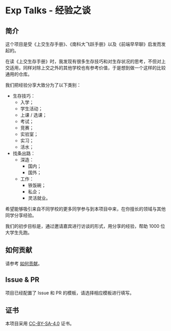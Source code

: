 # Exp Talks - 经验之谈

## 简介

这个项目是受《上交生存手册》、《南科大飞跃手册》以及《前端早早聊》启发而发起的。

在读《上交生存手册》时，我发现有很多生存技巧和对生存状况的思考，不但对上交适用，同样对除上交之外的其他学校也有参考价值，于是想到做一个这样的比较通用的仓库。

我们把经验分享大致分为了以下类别：

- 生存技巧：
  - 入学；
  - 学生活动；
  - 上课 / 选课；
  - 考试；
  - 竞赛；
  - 实验室；
  - 实习；
  - 活水；
- 找条出路：
  - 深造：
    - 国内；
    - 国外；
  - 工作：
    - 铁饭碗；
    - 私企；
    - 灵活就业。

希望能够吸引来自不同学校的更多同学参与到本项目中来，在你擅长的领域与其他同学分享经验。

我们的初步目标是，通过邀请嘉宾进行访谈的形式，用分享的经验，帮助 1000 位大学生先跑。

## 如何贡献

请参考 [如何贡献](https://exptalk.github.io/introduction/contribution.html)。

## Issue & PR

项目已经配置了 Issue 和 PR 的模板，请选择相应模板进行填写。

## 证书

本项目采用 [CC-BY-SA-4.0](https://choosealicense.com/licenses/cc-by-sa-4.0/) 证书。
